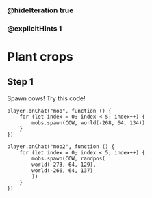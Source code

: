 ### @hideIteration true 
### @explicitHints 1

# Plant crops
## Step 1
Spawn cows! Try this code!


```template
player.onChat("moo", function () {
    for (let index = 0; index < 5; index++) {
        mobs.spawn(COW, world(-268, 64, 134))
    }
})

player.onChat("moo2", function () {
    for (let index = 0; index < 5; index++) {
        mobs.spawn(COW, randpos(
        world(-273, 64, 129),
        world(-266, 64, 137)
        ))
    }
})
```
